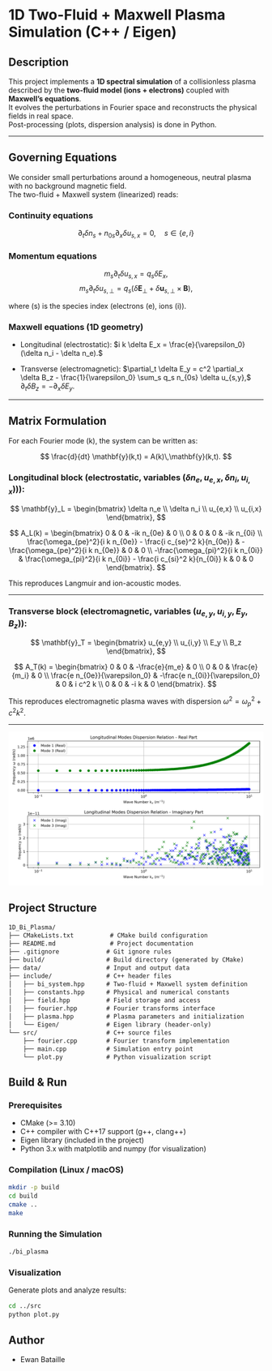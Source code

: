 # 1D Two-Fluid + Maxwell Plasma Simulation (C++ / Eigen)

## Description

This project implements a **1D spectral simulation** of a collisionless plasma described by the **two-fluid model (ions + electrons)** coupled with **Maxwell’s equations**.  
It evolves the perturbations in Fourier space and reconstructs the physical fields in real space.  
Post-processing (plots, dispersion analysis) is done in Python.

---

## Governing Equations

We consider small perturbations around a homogeneous, neutral plasma with no background magnetic field.  
The two-fluid + Maxwell system (linearized) reads:

### Continuity equations
$$
\partial_t \delta n_s + n_{0s} \partial_x \delta u_{s,x} = 0, \quad s \in \{e,i\}
$$

### Momentum equations
$$
m_s \partial_t \delta u_{s,x} = q_s \delta E_x,
$$
$$
m_s \partial_t \delta u_{s,\perp} = q_s (\delta \mathbf{E}_\perp + \delta \mathbf{u}_{s,\perp}\times \mathbf{B}),
$$

where \(s\) is the species index (electrons \(e\), ions \(i\)).

### Maxwell equations (1D geometry)
- Longitudinal (electrostatic):
$`i k \delta E_x = \frac{e}{\varepsilon_0}(\delta n_i - \delta n_e).`$

- Transverse (electromagnetic):
$`\partial_t \delta E_y = c^2 \partial_x \delta B_z - \frac{1}{\varepsilon_0} \sum_s q_s n_{0s} \delta u_{s,y},`$
$`\partial_t \delta B_z = - \partial_x \delta E_y.`$

---

## Matrix Formulation

For each Fourier mode \(k\), the system can be written as:

$$
\frac{d}{dt} \mathbf{y}(k,t) = A(k)\,\mathbf{y}(k,t).
$$

### Longitudinal block (electrostatic, variables ($`\delta n_e, u_{e,x}, \delta n_i, u_{i,x})`$)):

$$
\mathbf{y}_L = 
\begin{bmatrix}
\delta n_e \\
\delta n_i \\
u_{e,x} \\
u_{i,x}
\end{bmatrix},
$$

$$
A_L(k) =
\begin{bmatrix}
0 & 0 & -ik n_{0e} & 0 \\
0 & 0 & 0 & -ik n_{0i} \\
\frac{\omega_{pe}^2}{i k n_{0e}} - \frac{i c_{se}^2 k}{n_{0e}} & -\frac{\omega_{pe}^2}{i k n_{0e}} & 0 & 0 \\
-\frac{\omega_{pi}^2}{i k n_{0i}} & \frac{\omega_{pi}^2}{i k n_{0i}} - \frac{i c_{si}^2 k}{n_{0i}} k & 0 & 0
\end{bmatrix}.
$$

This reproduces Langmuir and ion-acoustic modes.

---

### Transverse block (electromagnetic, variables $`(u_{e,y}, u_{i,y}, E_y, B_z)`$):

$$
\mathbf{y}_T =
\begin{bmatrix}
u_{e,y} \\
u_{i,y} \\
E_y \\
B_z
\end{bmatrix},
$$

$$
A_T(k) =
\begin{bmatrix}
0 & 0 & -\frac{e}{m_e} & 0 \\
0 & 0 & \frac{e}{m_i} & 0 \\
\frac{e n_{0e}}{\varepsilon_0} & -\frac{e n_{0i}}{\varepsilon_0} & 0 & i c^2 k \\
0 & 0 & -i k & 0
\end{bmatrix}.
$$

This reproduces electromagnetic plasma waves with dispersion
$`\omega^2 = \omega_p^2 + c^2 k^2.`$

---

<p align="center"> <img src="image/dispersion_longitudinal.png" width="600" alt="Propagation of the modes"/> </p>

##  Project Structure

```
1D_Bi_Plasma/
├── CMakeLists.txt          # CMake build configuration
├── README.md               # Project documentation
├── .gitignore             # Git ignore rules
├── build/                 # Build directory (generated by CMake)
├── data/                  # Input and output data
├── include/               # C++ header files
│   ├── bi_system.hpp      # Two-fluid + Maxwell system definition
│   ├── constants.hpp      # Physical and numerical constants
│   ├── field.hpp          # Field storage and access
│   ├── fourier.hpp        # Fourier transforms interface
│   ├── plasma.hpp         # Plasma parameters and initialization
│   └── Eigen/             # Eigen library (header-only)
└── src/                   # C++ source files
    ├── fourier.cpp        # Fourier transform implementation
    ├── main.cpp           # Simulation entry point
    └── plot.py            # Python visualization script
```

## Build & Run

### Prerequisites
- CMake (>= 3.10)
- C++ compiler with C++17 support (g++, clang++)
- Eigen library (included in the project)
- Python 3.x with matplotlib and numpy (for visualization)

### Compilation (Linux / macOS)

```bash
mkdir -p build
cd build
cmake ..
make
```

### Running the Simulation

```bash
./bi_plasma
```

### Visualization

Generate plots and analyze results:
```bash
cd ../src
python plot.py
```

## Author
- Ewan Bataille
